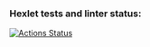 ### Hexlet tests and linter status:
[![Actions Status](https://github.com/KindProgrammer/typescript-project-81/actions/workflows/hexlet-check.yml/badge.svg)](https://github.com/KindProgrammer/typescript-project-81/actions)